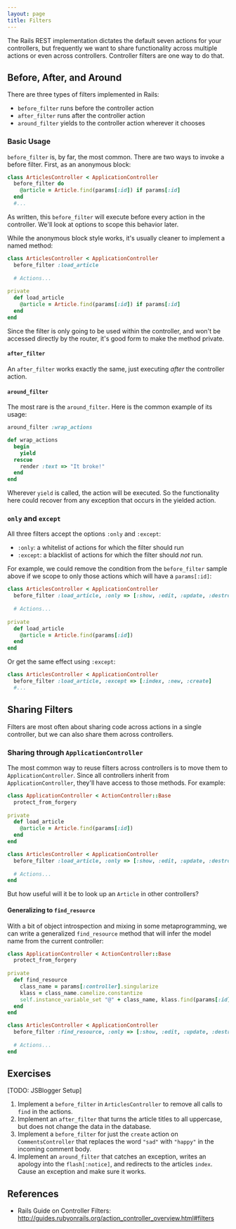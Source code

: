 ```yaml
---
layout: page
title: Filters
---
```


The Rails REST implementation dictates the default seven actions for your controllers, but frequently we want to share functionality across multiple actions or even across controllers. Controller filters are one way to do that.

## Before, After, and Around

There are three types of filters implemented in Rails:

* `before_filter` runs before the controller action
* `after_filter` runs after the controller action
* `around_filter` yields to the controller action wherever it chooses

### Basic Usage

`before_filter` is, by far, the most common. There are two ways to invoke a before filter. First, as an anonymous block:

```ruby
class ArticlesController < ApplicationController
  before_filter do
    @article = Article.find(params[:id]) if params[:id]
  end
  #...
```

As written, this `before_filter` will execute before every action in the controller. We'll look at options to scope this behavior later.

While the anonymous block style works, it's usually cleaner to implement a named method:

```ruby
class ArticlesController < ApplicationController
  before_filter :load_article
  
  # Actions...
  
private  
  def load_article
    @article = Article.find(params[:id]) if params[:id]
  end
end
```

Since the filter is only going to be used within the controller, and won't be accessed directly by the router, it's good form to make the method private.

#### `after_filter`

An `after_filter` works exactly the same, just executing _after_ the controller action.

#### `around_filter`

The most rare is the `around_filter`. Here is the common example of its usage:

```ruby
around_filter :wrap_actions

def wrap_actions
  begin
    yield
  rescue
    render :text => "It broke!"
  end
end
```

Wherever `yield` is called, the action will be executed. So the functionality here could recover from any exception that occurs in the yielded action.

### `only` and `except`

All three filters accept the options `:only` and `:except`:

* `:only`: a whitelist of actions for which the filter should run
* `:except`: a blacklist of actions for which the filter should *not* run.

For example, we could remove the condition from the `before_filter` sample above if we scope to only those actions which will have a `params[:id]`:

```ruby
class ArticlesController < ApplicationController
  before_filter :load_article, :only => [:show, :edit, :update, :destroy]
  
  # Actions...
  
private  
  def load_article
    @article = Article.find(params[:id])
  end
end
```

Or get the same effect using `:except`:

```ruby
class ArticlesController < ApplicationController
  before_filter :load_article, :except => [:index, :new, :create]
  #...
```

## Sharing Filters

Filters are most often about sharing code across actions in a single controller, but we can also share them across controllers.

### Sharing through `ApplicationController`

The most common way to reuse filters across controllers is to move them to `ApplicationController`. Since all controllers inherit from `ApplicationController`, they'll have access to those methods. For example:

```ruby
class ApplicationController < ActionController::Base
  protect_from_forgery
  
private
  def load_article
    @article = Article.find(params[:id])
  end
end

class ArticlesController < ApplicationController
  before_filter :load_article, :only => [:show, :edit, :update, :destroy]
  
  # Actions...
end
```

But how useful will it be to look up an `Article` in other controllers?

#### Generalizing to `find_resource`

With a bit of object introspection and mixing in some metaprogramming, we can write a generalized `find_resource` method that will infer the model name from the current controller:

```ruby
class ApplicationController < ActionController::Base
  protect_from_forgery
  
private
  def find_resource
    class_name = params[:controller].singularize
    klass = class_name.camelize.constantize
    self.instance_variable_set "@" + class_name, klass.find(params[:id])
  end
end

class ArticlesController < ApplicationController
  before_filter :find_resource, :only => [:show, :edit, :update, :destroy]
  
  # Actions...
end
```

## Exercises

[TODO: JSBlogger Setup]

1. Implement a `before_filter` in `ArticlesController` to remove all calls to `find` in the actions.
2. Implement an `after_filter` that turns the article titles to all uppercase, but does not change the data in the database.
3. Implement a `before_filter` for just the `create` action on `CommentsController` that replaces the word `"sad"` with `"happy"` in the incoming comment body.
4. Implement an `around_filter` that catches an exception, writes an apology into the `flash[:notice]`, and redirects to the articles `index`. Cause an exception and make sure it works.

## References

* Rails Guide on Controller Filters: http://guides.rubyonrails.org/action_controller_overview.html#filters
